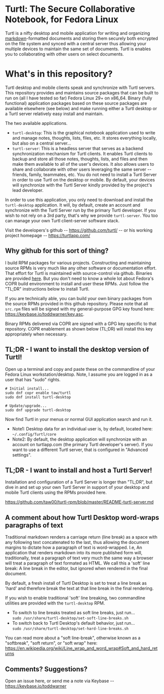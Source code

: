 # Turtl: The Secure Collaborative Notebook, for Fedora Linux

Turtl is a nifty desktop and mobile application for writing and organizing
[markdown](https://en.wikipedia.org/wiki/Markdown)-formatted documents and
storing them securely both encrypted on the file system and synced with a
central server thus allowing your multiple devices to maintain the same set of
documents. Turtl is enables you to collaborating with other users on select
documents.

# What's in this repository?

Turtl desktop and mobile clients speak and synchronize with Turtl servers. This
repository provides and maintains source packages that can be built to run on
(all I have tested so far) Fedora Linux 29+ on x86_64. Binary (fully
functional) application packages based on these source packages are available
elsewhere (see below) and make running either a Turtl desktop or a Turtl server
relatively easy install and maintain.

The two available applications.

- `turtl-desktop`: This is the graphical notebook application used to write and
  manage notes, thoughts, lists, files, etc. It stores everything locally, but
  also on a central server...
- `turtl-server`: This is a headless server that serves as a backend
  synchronization mechanism for Turtl clients. It enables Turtl clients to
  backup and store all those notes, thoughts, lists, and files and then make them
  available to all of the user's devices. It also allows users to share and
  collaborate with other users leveraging the same server -- friends, family,
  teammates, etc. You do not need to install a Turtl Server in order to use Turtl
  on the desktop or mobile. By default, your devices will synchronize with the
  Turtl Server kindly provided by the project's lead developer.

In order to use this application, you only need to download and install the
`turtl-desktop` application. It will, by default, create an account and
synchronize with the Turtl Server run by the primary Turtl developer. If you
wish to not rely on a 3rd party, that's why we provide `turtl-server`. You too
can manage your own Turtl client-server software stack.

Visit the developers's github -- https://github.com/turtl/ -- or his working
project homepage -- https://turtlapp.com/

## Why github for this sort of thing?

I build RPM packages for various projects. Constructing and maintaining source
RPMs is very much like any other software or documentation effort. That effort
for Turtl is maintained with source-control via github. Binaries are provided
[here](https://copr.fedorainfracloud.org/coprs/taw/turtl/). But you don't need
to know a whole lot about Fedora's COPR build environment to install and user
these RPMs. Just follow the "TL;DR" instructions below to install Turtl.

If you are technically able, you can build your own binary packages from the
source RPMs provided in this github repository. Please note that all `src.rpm`
files will be signed with my general-purpose GPG key found here:
<https://keybase.io/toddwarner/key.asc>.

Binary RPMs delivered via COPR are signed with a GPG key specific to that
repository. COPR enablement as shown below (TL;DR) will install this key
appropriately when necessary.

## TL;DR - I want to install the desktop version of Turtl!

Open up a terminal and copy and paste these on the commandline of your Fedora
Linux workstation/desktop. Note, I assume you are logged in as a user that has
"sudo" rights.

```
# Initial install...
sudo dnf copr enable taw/turtl
sudo dnf install turtl-desktop
```

```
# Update/upgrade...
sudo dnf upgrade turtl-desktop
```

Now find Turtl in your menus or normal GUI application search and run it.

* Note1: Desktop data for an individual user is, by default, located here:
  `~/.config/Turtl/core`
* Note2: By default, the desktop application will synchronize with an account
  on turtlapp.com (the primary Turtl developer's server). If you want to use a
  different Turtl server, that is configured in "Advanced settings".

## TL;DR - I want to install and host a Turtl Server!

Installation and configuration of a Turtl Server is longer than "TL;DR", but
dive in and set up your own Turtl Server in support of your desktop and mobile
Turtl clients using the RPMs provided here.

<https://github.com/taw00/turtl-rpm/blob/master/README-turtl-server.md>

## A comment about how Turtl Desktop word-wraps paragraphs of text

Traditional markdown renders a carriage return (line break) as a space with any
following text concatenated to the last, thus allowing the document margins to
dictate how a paragraph of text is word-wrapped. I.e, An application that
renders markdown into its more published form will, traditionally, treat a
paragraph of text very much the same way a browser will treat a paragraph of
text formated as HTML. We call this a 'soft' line break: A line break in the
editor, but ignored when rendered in the final document.

By default, a fresh install of Turtl Desktop is set to treat a line break as
'hard' and therefore break the text at that line break in the final rendering.

If you wish to enable traditional 'soft' line breaking, two commandline
utilities are provided with the `turtl-desktop` RPM.

* To switch to line breaks treated as soft line breaks, just run...  
  `sudo /usr/share/turtl-desktop/set-soft-line-breaks.sh`
* To switch back to Turtl Desktop's default behavior, just run...  
  `sudo /usr/share/turtl-desktop/set-hard-line-breaks.sh`

You can read more about a "soft line-break", otherwise known as a "softbreak",
"soft return", or "soft wrap" here:
<https://en.wikipedia.org/wiki/Line_wrap_and_word_wrap#Soft_and_hard_returns>

## Comments? Suggestions?
Open an issue here, or send me a note via Keybase -- https://keybase.io/toddwarner
